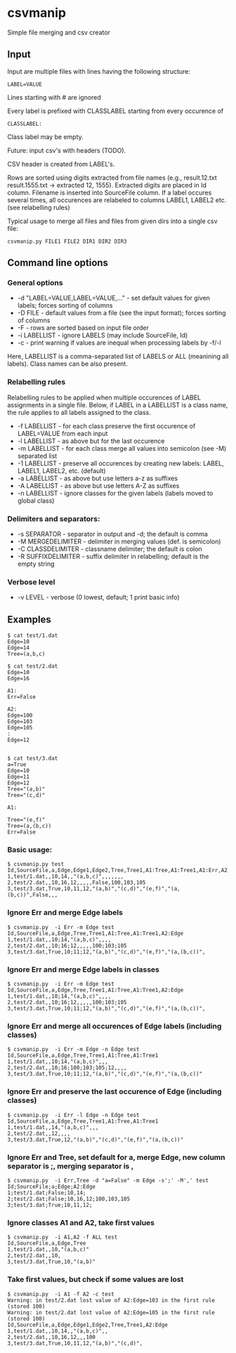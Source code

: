 # csvmanip

Simple file merging and csv creator

## Input 
Input are multiple files with lines having the following structure:
```
LABEL=VALUE
```
Lines starting with # are ignored

Every label is prefixed with CLASSLABEL starting from every occurence of 
```
CLASSLABEL:
```
Class label may be empty.

Future: input csv's with headers (TODO).

CSV header is created from LABEL's.

Rows are sorted using digits extracted from file names (e.g., result.12.txt result.1555.txt -> extracted 12, 1555).
Extracted digits are placed in Id column.
Filename is inserted into SourceFile column.
If a label occures several times, all occurences are relabeled to columns LABEL1, LABEL2 etc. (see relabelling rules)

Typical usage to merge all files and files from given dirs into a single csv file:
```
csvmanip.py FILE1 FILE2 DIR1 DIR2 DIR3
```

## Command line options 

### General options
* -d "LABEL=VALUE,LABEL=VALUE,..." - set default values for given labels; forces sorting of columns
* -D FILE - default values from a file (see the input format); forces sorting of columns
* -F - rows are sorted based on input file order
* -i LABELLIST - ignore LABELS (may include SourceFile, Id)
* -c - print warning if values are inequal when processing labels by -f/-l

Here, LABELLIST is a comma-separated list of LABELS or ALL (meanining all labels). Class names can be also present. 
  
### Relabelling rules
Relabelling rules to be applied when multiple occurences of LABEL assignments in a single file. Below, if LABEL in a LABELLIST is a class name, the rule applies to all labels assigned to the class. 

* -f LABELLIST - for each class preserve the first occurence of LABEL=VALUE from each input
* -l LABELLIST - as above but for the last occurence
* -m LABELLIST - for each class merge all values into semicolon (see -M) separated list
* -1 LABELLIST - preserve all occurences by creating new labels: LABEL, LABEL1, LABEL2, etc. (default)
* -a LABELLIST - as above but use letters a-z as suffixes
* -A LABELLIST - as above but use letters A-Z as suffixes
* -n LABELLIST - ignore classes for the given labels (labels moved to global class)

### Delimiters and separators:
* -s SEPARATOR - separator in output and -d; the default is comma
* -M MERGEDELIMITER - delimiter in merging values (def. is semicolon)
* -C CLASSDELIMITER - classname delimiter; the default is colon
* -R SUFFIXDELIMITER - suffix delimiter in relabelling; default is the empty string

### Verbose level
* -v LEVEL - verbose (0 lowest, default; 1 print basic info)

## Examples

```
$ cat test/1.dat 
Edge=10
Edge=14
Tree=(a,b,c)

$ cat test/2.dat 
Edge=10
Edge=16

A1:
Err=False

A2:
Edge=100
Edge=103
Edge=105
:
Edge=12


$ cat test/3.dat 
a=True
Edge=10
Edge=11
Edge=12
Tree="(a,b)"
Tree="(c,d)"

A1:

Tree="(e,f)"
Tree=(a,(b,c))
Err=False
```

### Basic usage:

```
$ csvmanip.py test
Id,SourceFile,a,Edge,Edge1,Edge2,Tree,Tree1,A1:Tree,A1:Tree1,A1:Err,A2:Edge,A2:Edge1,A2:Edge2
1,test/1.dat,,10,14,,"(a,b,c)",,,,,,,
2,test/2.dat,,10,16,12,,,,,False,100,103,105
3,test/3.dat,True,10,11,12,"(a,b)","(c,d)","(e,f)","(a,(b,c))",False,,,
```

### Ignore Err and merge Edge labels

```
$ csvmanip.py  -i Err -m Edge test
Id,SourceFile,a,Edge,Tree,Tree1,A1:Tree,A1:Tree1,A2:Edge
1,test/1.dat,,10;14,"(a,b,c)",,,,
2,test/2.dat,,10;16;12,,,,,100;103;105
3,test/3.dat,True,10;11;12,"(a,b)","(c,d)","(e,f)","(a,(b,c))",
```

### Ignore Err and merge Edge labels in classes

```
$ csvmanip.py  -i Err -m Edge test 
Id,SourceFile,a,Edge,Tree,Tree1,A1:Tree,A1:Tree1,A2:Edge
1,test/1.dat,,10;14,"(a,b,c)",,,,
2,test/2.dat,,10;16;12,,,,,100;103;105
3,test/3.dat,True,10;11;12,"(a,b)","(c,d)","(e,f)","(a,(b,c))",
```

### Ignore Err and merge all occurences of Edge labels (including classes)
```
$ csvmanip.py  -i Err -m Edge -n Edge test
Id,SourceFile,a,Edge,Tree,Tree1,A1:Tree,A1:Tree1
1,test/1.dat,,10;14,"(a,b,c)",,,
2,test/2.dat,,10;16;100;103;105;12,,,,
3,test/3.dat,True,10;11;12,"(a,b)","(c,d)","(e,f)","(a,(b,c))"
```

### Ignore Err and preserve the last occurence of Edge (including classes)
```
$ csvmanip.py  -i Err -l Edge -n Edge test
Id,SourceFile,a,Edge,Tree,Tree1,A1:Tree,A1:Tree1
1,test/1.dat,,14,"(a,b,c)",,,
2,test/2.dat,,12,,,,
3,test/3.dat,True,12,"(a,b)","(c,d)","(e,f)","(a,(b,c))"
```

### Ignore Err and Tree, set default for a, merge Edge, new column separator is ;, merging separator is ,
```
$ csvmanip.py  -i Err,Tree -d "a=False" -m Edge -s';' -M',' test
Id;SourceFile;a;Edge;A2:Edge
1;test/1.dat;False;10,14;
2;test/2.dat;False;10,16,12;100,103,105
3;test/3.dat;True;10,11,12;
```

### Ignore classes A1 and A2, take first values
```
$ csvmanip.py  -i A1,A2 -f ALL test
Id,SourceFile,a,Edge,Tree
1,test/1.dat,,10,"(a,b,c)"
2,test/2.dat,,10,
3,test/3.dat,True,10,"(a,b)"
```

### Take first values, but check if some values are lost
```
$ csvmanip.py  -i A1 -f A2 -c test 
Warning: in test/2.dat lost value of A2:Edge=103 in the first rule (stored 100)
Warning: in test/2.dat lost value of A2:Edge=105 in the first rule (stored 100)
Id,SourceFile,a,Edge,Edge1,Edge2,Tree,Tree1,A2:Edge
1,test/1.dat,,10,14,,"(a,b,c)",,
2,test/2.dat,,10,16,12,,,100
3,test/3.dat,True,10,11,12,"(a,b)","(c,d)",
```
